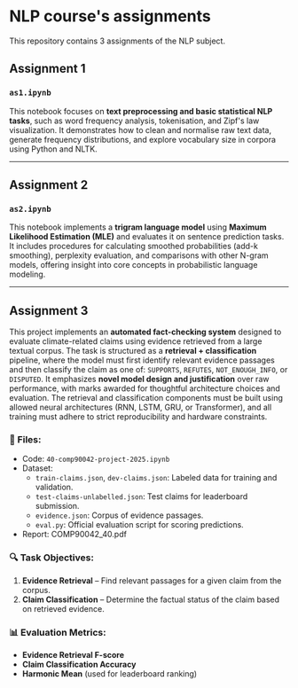 # NLP course's assignments
This repository contains 3 assignments of the NLP subject.

## Assignment 1
### `as1.ipynb`

This notebook focuses on **text preprocessing and basic statistical NLP tasks**, such as word frequency analysis, tokenisation, and Zipf's law visualization. 
It demonstrates how to clean and normalise raw text data, generate frequency distributions, and explore vocabulary size in corpora using Python and NLTK.

---

## Assignment 2
### `as2.ipynb`
This notebook implements a **trigram language model** using **Maximum Likelihood Estimation (MLE)** and evaluates it on sentence prediction tasks. 
It includes procedures for calculating smoothed probabilities (add-k smoothing), perplexity evaluation, and comparisons with other N-gram models, offering insight into core concepts in probabilistic language modeling.

---
## Assignment 3

This project implements an **automated fact-checking system** designed to evaluate climate-related claims using evidence retrieved from a large textual corpus. The task is structured as a **retrieval + classification** pipeline, where the model must first identify relevant evidence passages and then classify the claim as one of: `SUPPORTS`, `REFUTES`, `NOT_ENOUGH_INFO`, or `DISPUTED`.
It emphasizes **novel model design and justification** over raw performance, with marks awarded for thoughtful architecture choices and evaluation. The retrieval and classification components must be built using allowed neural architectures (RNN, LSTM, GRU, or Transformer), and all training must adhere to strict reproducibility and hardware constraints.


### 📁 Files:
- Code: `40-comp90042-project-2025.ipynb`
- Dataset:
  * `train-claims.json`, `dev-claims.json`: Labeled data for training and validation.
  * `test-claims-unlabelled.json`: Test claims for leaderboard submission.
  * `evidence.json`: Corpus of evidence passages.
  * `eval.py`: Official evaluation script for scoring predictions.
- Report: COMP90042_40.pdf

### 🔍 Task Objectives:
1. **Evidence Retrieval** – Find relevant passages for a given claim from the corpus.
2. **Claim Classification** – Determine the factual status of the claim based on retrieved evidence.


### 📊 Evaluation Metrics:
* **Evidence Retrieval F-score**
* **Claim Classification Accuracy**
* **Harmonic Mean** (used for leaderboard ranking)
